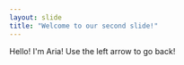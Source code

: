 ```yaml
---
layout: slide
title: "Welcome to our second slide!"
---
```

Hello! I'm Aria!
Use the left arrow to go back!
